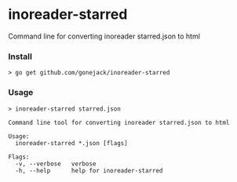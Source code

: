 # inoreader-starred
Command line for converting inoreader starred.json to html

### Install
```shell
> go get github.com/gonejack/inoreader-starred
```

### Usage
```shell
> inoreader-starred starred.json
```
```
Command line tool for converting inoreader starred.json to html

Usage:
  inoreader-starred *.json [flags]

Flags:
  -v, --verbose   verbose
  -h, --help      help for inoreader-starred

```
